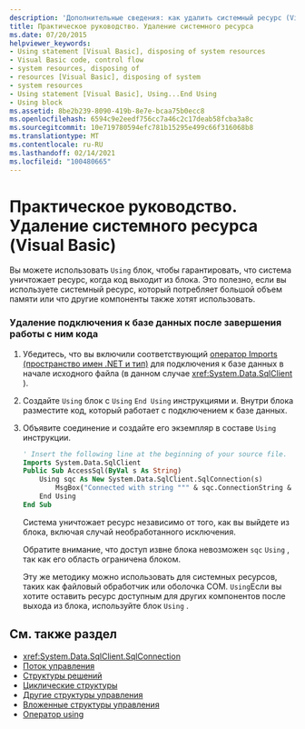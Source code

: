```yaml
---
description: 'Дополнительные сведения: как удалить системный ресурс (Visual Basic)'
title: Практическое руководство. Удаление системного ресурса
ms.date: 07/20/2015
helpviewer_keywords:
- Using statement [Visual Basic], disposing of system resources
- Visual Basic code, control flow
- system resources, disposing of
- resources [Visual Basic], disposing of system
- system resources
- Using statement [Visual Basic], Using...End Using
- Using block
ms.assetid: 8be2b239-8090-419b-8e7e-bcaa75b0ecc8
ms.openlocfilehash: 6594c9e2eedf756cc7a46c2c17deab58fcba3a8c
ms.sourcegitcommit: 10e719780594efc781b15295e499c66f316068b8
ms.translationtype: MT
ms.contentlocale: ru-RU
ms.lasthandoff: 02/14/2021
ms.locfileid: "100480665"
---
```

# <a name="how-to-dispose-of-a-system-resource-visual-basic"></a>Практическое руководство. Удаление системного ресурса (Visual Basic)

Вы можете использовать `Using` блок, чтобы гарантировать, что система уничтожает ресурс, когда код выходит из блока. Это полезно, если вы используете системный ресурс, который потребляет большой объем памяти или что другие компоненты также хотят использовать.  
  
### <a name="to-dispose-of-a-database-connection-when-your-code-is-finished-with-it"></a>Удаление подключения к базе данных после завершения работы с ним кода  
  
1. Убедитесь, что вы включили соответствующий [оператор Imports (пространство имен .NET и тип)](../../../language-reference/statements/imports-statement-net-namespace-and-type.md) для подключения к базе данных в начале исходного файла (в данном случае <xref:System.Data.SqlClient> ).  
  
2. Создайте `Using` блок с `Using` `End Using` инструкциями и. Внутри блока разместите код, который работает с подключением к базе данных.  
  
3. Объявите соединение и создайте его экземпляр в составе `Using` инструкции.  
  
    ```vb  
    ' Insert the following line at the beginning of your source file.  
    Imports System.Data.SqlClient  
    Public Sub AccessSql(ByVal s As String)  
        Using sqc As New System.Data.SqlClient.SqlConnection(s)  
            MsgBox("Connected with string """ & sqc.ConnectionString & """")  
        End Using  
    End Sub  
    ```  
  
     Система уничтожает ресурс независимо от того, как вы выйдете из блока, включая случай необработанного исключения.  
  
     Обратите внимание, что доступ извне блока невозможен `sqc` `Using` , так как его область ограничена блоком.  
  
     Эту же методику можно использовать для системных ресурсов, таких как файловый обработчик или оболочка COM. `Using`Если вы хотите оставить ресурс доступным для других компонентов после выхода из блока, используйте блок `Using` .  
  
## <a name="see-also"></a>См. также раздел

- <xref:System.Data.SqlClient.SqlConnection>
- [Поток управления](index.md)
- [Структуры решений](decision-structures.md)
- [Циклические структуры](loop-structures.md)
- [Другие структуры управления](other-control-structures.md)
- [Вложенные структуры управления](nested-control-structures.md)
- [Оператор using](../../../language-reference/statements/using-statement.md)
